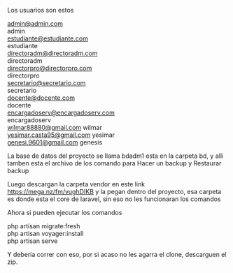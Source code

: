 Los usuarios son estos

admin@admin.com<br>
admin<br>
estudiante@estudiante.com<br>
estudiante<br>
directoradm@directoradm.com<br>
directoradm<br>
directorpro@directorpro.com<br>
directorpro<br>
secretario@secretario.com<br>
secretario<br>
docente@docente.com<br>
docente<br>
encargadoserv@encargadoserv.com<br>
encargadoserv<br>
wilmar88880@gmail.com
wilmar<br>
yesimar.casta95@gmail.com
yesimar<br>
genesi.9601@gmail.com
genesis<br>

La base de datos del proyecto se llama bdadm1 esta en la carpeta bd, y alli tamben esta el archivo de los comando para Hacer un backup y Restaurar backup

Luego descargan la carpeta vendor en este link  https://mega.nz/fm/vughDIKB y la pegan dentro del proyecto, esa carpeta es donde esta el core de laravel, sin eso no les funcionaran los comandos 

Ahora si pueden ejecutar los comandos

php artisan migrate:fresh<br>
php artisan voyager:install<br>
php artisan serve<br>

Y deberia correr con eso, por si acaso no les agarra el clone, descarguen el zip.
